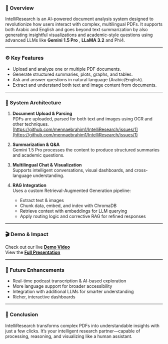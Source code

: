 ### 🎯 Overview
IntelliResearch is an AI-powered document analysis system designed to revolutionize how users interact with complex, multilingual PDFs. It supports both Arabic and English and goes beyond text summarization by also generating insightful visualizations and academic-style questions using advanced LLMs like **Gemini 1.5 Pro** , **LLaMA 3.2** and Phi4.

---

### ⚙️ Key Features
- Upload and analyze one or multiple PDF documents.
- Generate structured summaries, plots, graphs, and tables.
- Ask and answer questions in natural language (Arabic/English).
- Extract and understand both text and image content from documents.

---

### 🧠 System Architecture
1. **Document Upload & Parsing**  
   PDFs are uploaded, parsed for both text and images using OCR and other techniques.
   [https://github.com/mennaebrahim1/IntelliResearch/issues/1](https://github.com/mennaebrahim1/IntelliResearch/issues/1)

3. **Summarization & Q&A**  
   Gemini 1.5 Pro processes the content to produce structured summaries and academic questions.

4. **Multilingual Chat & Visualization**  
   Supports intelligent conversations, visual dashboards, and cross-language understanding.

5. **RAG Integration**  
   Uses a custom Retrieval-Augmented Generation pipeline:
   - Extract text & images
   - Chunk data, embed, and index with ChromaDB
   - Retrieve context with embeddings for LLM querying
   - Apply routing logic and corrective RAG for refined responses

---

### 🎬 Demo & Impact
Check out our live [**Demo Video**](https://drive.google.com/file/d/1g5LKsKxZzSSCeGrwpXY9e-bo9_mXcfwt/view)  
View the [**Full Presentation**](https://drive.google.com/file/d/1relEJzb5GFxtIVp2kOb8oUDTchjdoyVV/view)

---

### 🚀 Future Enhancements
- Real-time podcast transcription & AI-based exploration  
- More language support for broader accessibility  
- Integration with additional LLMs for smarter understanding  
- Richer, interactive dashboards

---

### 🙌 Conclusion
IntelliResearch transforms complex PDFs into understandable insights with just a few clicks. It’s your intelligent research partner—capable of processing, reasoning, and visualizing like a human assistant.


